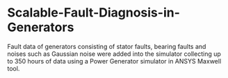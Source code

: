 # Scalable-Fault-Diagnosis-in-Generators
Fault data of generators consisting of stator faults, bearing faults and noises such as Gaussian noise were added into the simulator collecting up to 350 hours of data using a Power Generator simulator in ANSYS Maxwell tool. 

